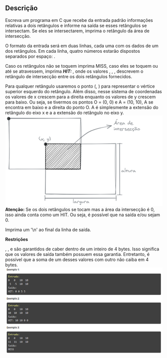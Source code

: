 ## Descrição
Escreva um programa em C que recebe da entrada padrão informações relativas a dois retângulos e informe na saída se esses retângulos se intersectam. Se eles se intersectarem, imprima o retângulo da área de intersecção.

O formato da entrada será em duas linhas, cada uma com os dados de um dos retângulos. Em cada linha, quatro números estarão dispostos separados por espaço: *__<x> <y> <largura> <altura>__*.

Caso os retângulos não se toquem imprima MISS, caso eles se toquem ou até se atravessem, imprima *__HIT: <x> <y> <largura> <altura>__*, onde os valores <x>, <y>, <largura>, <altura> descrevem o retângulo de intersecção entre os dois retângulos fornecidos.

Para qualquer retângulo usaremos o ponto (<x>, <y>) para representar o vértice superior esquerdo do retângulo. Além disso, nesse sistema de coordenadas os valores de x crescem para a direita enquanto os valores de y crescem para baixo. Ou seja, se tivermos os pontos O = (0, 0) e A = (10, 10), A se encontra em baixo e a direita do ponto O. A <largura> é simplesmente a extensão do retângulo do eixo x e a <altura> a extensão do retângulo no eixo y.
![alt-text](https://github.com/niicao/USP/blob/main/Laborat%C3%B3rio%20de%20ICC%20(Laboratory%20of%20Computer%20Science%20Introduction)/Lista%202%20(Condicional%20%26%20Repeti%C3%A7%C3%A3o)/Hitbox/hitbox0.png)
 __Atenção:__ Se os dois retângulos se tocam mas a área da intersecção é 0, isso ainda conta como um HIT. Ou seja, é possível que na saída <largura> e/ou <altura> sejam 0.

Imprima um '\n' ao final da linha de saída.

__Restrições__

<x>, <y>, <largura> e <altura> são garantidos de caber dentro de um inteiro de 4 bytes. Isso significa que os valores de saída também possuem essa garantia. Entretanto, é possível que a soma de um desses valores com outro não caiba em 4 bytes.
  ![alt-text](https://github.com/niicao/USP/blob/main/Laborat%C3%B3rio%20de%20ICC%20(Laboratory%20of%20Computer%20Science%20Introduction)/Lista%202%20(Condicional%20%26%20Repeti%C3%A7%C3%A3o)/Hitbox/hitbox1.png)
